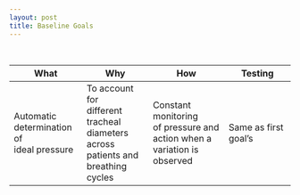 ```yaml
---
layout: post
title: Baseline Goals
---
```


<br/>

| What | Why | How | Testing |
|-------|--------|---------|---------|
| Automatic<br/>determination of<br/>ideal pressure | To account for<br/>different tracheal<br/>diameters across<br/>patients and<br/>breathing cycles | Constant monitoring<br/>of pressure and<br/>action when a<br/>variation is observed | Same as first goal’s |
